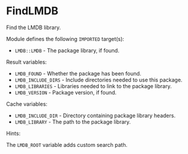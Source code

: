 # FindLMDB

Find the LMDB library.

Module defines the following `IMPORTED` target(s):

* `LMDB::LMDB` - The package library, if found.

Result variables:

* `LMDB_FOUND` - Whether the package has been found.
* `LMDB_INCLUDE_DIRS` - Include directories needed to use this package.
* `LMDB_LIBRARIES` - Libraries needed to link to the package library.
* `LMDB_VERSION` - Package version, if found.

Cache variables:

* `LMDB_INCLUDE_DIR` - Directory containing package library headers.
* `LMDB_LIBRARY` - The path to the package library.

Hints:

The `LMDB_ROOT` variable adds custom search path.
